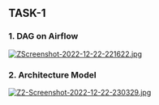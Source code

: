 ## TASK-1

### 1. DAG on Airflow
[![ZScreenshot-2022-12-22-221622.jpg](https://i.postimg.cc/j5LfHpcF/ZScreenshot-2022-12-22-221622.jpg)](https://postimg.cc/r02zcYv1)

### 2. Architecture Model
[![Z2-Screenshot-2022-12-22-230329.jpg](https://i.postimg.cc/T1KyZF4W/Z2-Screenshot-2022-12-22-230329.jpg)](https://postimg.cc/sGRDW6yV)

